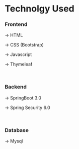 <h1>Technolgy Used</h1>

<h3>Frontend</h3>

<p>-> HTML</p>

<p>-> CSS (Bootstrap) </p>

<p>-> Javascript </p>

<p>-> Thymeleaf </p>
<br>


<h3>Backend</h3> 

<p>-> SpringBoot 3.0</p>

<p>-> Spring Security 6.0</p>

<br>


<h3>Database</h3>
<p>-> Mysql</p>
